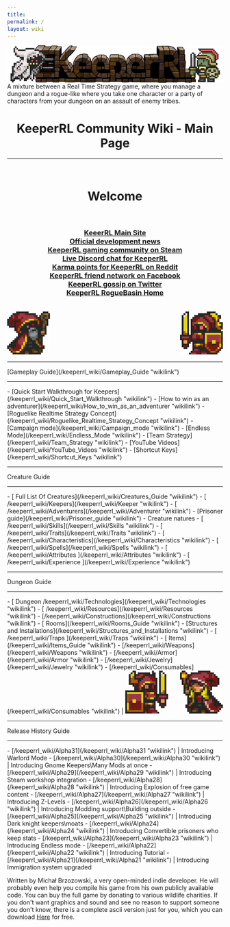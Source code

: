 ```yaml
---
title:
permalink: /
layout: wiki
---
```

<img align="center" src="logo-big.png">
A mixture between a Real Time Strategy game, where you manage a dungeon and a rogue-like where you take one character or a party of characters from your dungeon on an assault of enemy tribes.
<h1 align="center">KeeperRL Community Wiki - Main Page</h1>
<hr>
<br/>
<h1 align="center">Welcome</h1>
<br/>
<h3 align="center">
<a href="http://keeperrl.com/" class="uri">KeeerRL Main Site</a><br/>
<a href="https://keeperrl.com/category/News" class="uri">Official development news</a><br/>
<a href="http://steamcommunity.com/app/329970" class="uri">KeeperRL gaming community on Steam</a><br/>
<a href="https://discord.gg/XZfCCs5" class="uri">Live Discord chat for KeeperRL</a><br/>
<a href="https://www.reddit.com/r/Keeperrl" class="uri">Karma points for KeeperRL on Reddit</a><br/>
<a href="https://www.facebook.com/keeperrl" class="uri">KeeperRL friend network on Facebook</a><br/>
<a href="https://twitter.com/keeperRL" class="uri">KeeperRL gossip on Twitter</a><br/>
<a href="http://www.roguebasin.com/index.php?title=KeeperRL" class="uri">KeeperRL RogueBasin Home</a>
</h3>

<br/>
<img src="Keeper_east.png" title="fig:\Keeper_east.png" alt="Keeper_east.png" width="100" />
<img src="Keeper_knight_female_west.png" title="fig:\Keeper_knight_female_west.png" align="right" alt="Keeper_knight_female_west.png" width="100" />
<br/>

<hr>
[Gameplay Guide](/keeperrl_wiki/Gameplay_Guide "wikilink")                                 
<hr>
-   [Quick Start Walkthrough for Keepers](/keeperrl_wiki/Quick_Start_Walkthrough "wikilink")
-   [How to win as an adventurer](/keeperrl_wiki/How_to_win_as_an_adventurer "wikilink")
-   [Roguelike Realtime Strategy Concept](/keeperrl_wiki/Roguelike_Realtime_Strategy_Concept "wikilink")
-   [Campaign mode](/keeperrl_wiki/Campaign_mode "wikilink")
-   [Endless Mode](/keeperrl_wiki/Endless_Mode "wikilink") 
-   [Team Strategy](/keeperrl_wiki/Team_Strategy "wikilink")
-   [YouTube Videos](/keeperrl_wiki/YouTube_Videos "wikilink")
-   [Shortcut Keys](/keeperrl_wiki/Shortcut_Keys "wikilink")

<hr>
Creature Guide
<hr>
-   [ Full List Of Creatures](/keeperrl_wiki/Creatures_Guide "wikilink")               
-   [ /keeperrl_wiki/Keepers](/keeperrl_wiki/Keeper "wikilink")                                          
-   [ /keeperrl_wiki/Adventurers](/keeperrl_wiki/Adventurer "wikilink")                                  
-   [Prisoner guide](/keeperrl_wiki/Prisoner_guide "wikilink")                                
-   Creature natures                                                           
    -   [ /keeperrl_wiki/Skills](/keeperrl_wiki/Skills "wikilink")                                          
    -   [ /keeperrl_wiki/Traits](/keeperrl_wiki/Traits "wikilink")                                          
    -   [ /keeperrl_wiki/Characteristics](/keeperrl_wiki/Characteristics "wikilink")                        
    -   [ /keeperrl_wiki/Spells](/keeperrl_wiki/Spells "wikilink")                                          
    -   [ /keeperrl_wiki/Attributes ](/keeperrl_wiki/Attributes "wikilink")                                 
    -   [ /keeperrl_wiki/Experience ](/keeperrl_wiki/Experience "wikilink")

<hr>
Dungeon Guide
<hr>
-   [ Dungeon /keeperrl_wiki/Technologies](/keeperrl_wiki/Technologies "wikilink")                                               
-   [ /keeperrl_wiki/Resources](/keeperrl_wiki/Resources "wikilink")                                                              
-   [/keeperrl_wiki/Constructions](/keeperrl_wiki/Constructions "wikilink")                                                        
   -   [ Rooms](/keeperrl_wiki/Rooms_Guide "wikilink")                                                       
        -   [Structures and Installations](/keeperrl_wiki/Structures_and_Installations "wikilink")                      
       -   [ /keeperrl_wiki/Traps ](/keeperrl_wiki/Traps "wikilink")                                                                 
   -   [ Items](/keeperrl_wiki/Items_Guide "wikilink")                                                           
       -   [/keeperrl_wiki/Weapons](/keeperrl_wiki/Weapons "wikilink")                                                                
       -   [/keeperrl_wiki/Armor](/keeperrl_wiki/Armor "wikilink")                                                                    
       -   [/keeperrl_wiki/Jewelry](/keeperrl_wiki/Jewelry "wikilink")                                                                
       -   [/keeperrl_wiki/Consumables](/keeperrl_wiki/Consumables "wikilink")                                                        |

<img src="Keeper_knight_east.png" title="fig:\Keeper knight" alt="Keeper_knight_east.png" width="100" />
<img src="Keeper_female_west.png" title="fig:\Keeper female" align="right" alt="Keeper_female_west.png" width="100" />

<hr>
Release History Guide
<hr>
-   [/keeperrl_wiki/Alpha31](/keeperrl_wiki/Alpha31 "wikilink") | Introducing Warlord Mode
-   [/keeperrl_wiki/Alpha30](/keeperrl_wiki/Alpha30 "wikilink") | Introducing Gnome Keepers\Many Mods at once
-   [/keeperrl_wiki/Alpha29](/keeperrl_wiki/Alpha29 "wikilink") | Introducing Steam workshop integration
-   [/keeperrl_wiki/Alpha28](/keeperrl_wiki/Alpha28 "wikilink") | Introducing Explosion of free game content
-   [/keeperrl_wiki/Alpha27](/keeperrl_wiki/Alpha27 "wikilink") | Introducing  Z-Levels
-   [/keeperrl_wiki/Alpha26](/keeperrl_wiki/Alpha26 "wikilink") | Introducing  Modding support\Building outside
-   [/keeperrl_wiki/Alpha25](/keeperrl_wiki/Alpha25 "wikilink") | Introducing  Dark knight keepers\moats
-   [/keeperrl_wiki/Alpha24](/keeperrl_wiki/Alpha24 "wikilink") | Introducing  Convertible prisoners who keep stats
-   [/keeperrl_wiki/Alpha23](/keeperrl_wiki/Alpha23 "wikilink") | Introducing  Endless mode
-   [/keeperrl_wiki/Alpha22](/keeperrl_wiki/Alpha22 "wikilink") | Introducing  Tutorial
-   [/keeperrl_wiki/Alpha21](/keeperrl_wiki/Alpha21 "wikilink") | Introducing  Immigration system upgraded


Written by Michał Brzozowski, a very open-minded indie developer. He will probably even help you compile his game from his own publicly available code. You can buy the full game by donating to various wildlife charities. If you don't want graphics and sound and see no reason to support someone you don't know, there is a complete ascii version just for you, which you can download <a href="https://keeperrl.com/download/" class="uri">Here</a> for free.
